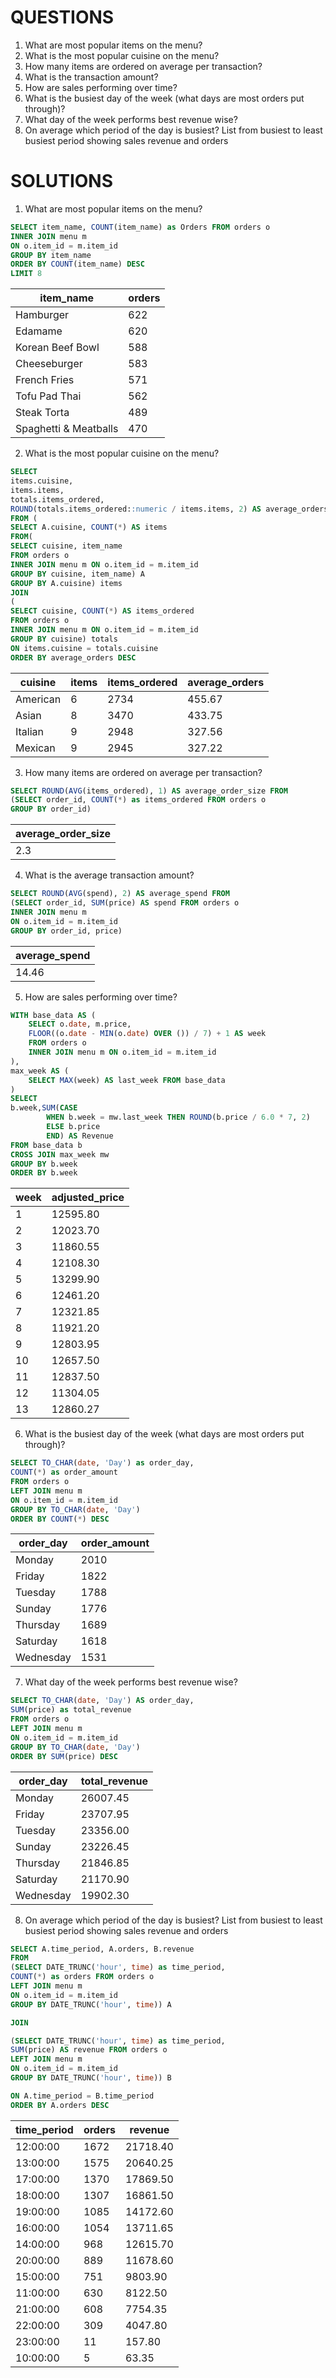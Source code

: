 # **QUESTIONS**

1) What are most popular items on the menu?
2) What is the most popular cuisine on the menu?
3) How many items are ordered on average per transaction?
4) What is the transaction amount?  
5) How are sales performing over time? 
6) What is the busiest day of the week (what days are most orders put through)?   
7) What day of the week performs best revenue wise?
8) On average which period of the day is busiest? List from busiest to least busiest period showing sales revenue and orders

# **SOLUTIONS**  

1) What are most popular items on the menu?

```sql
SELECT item_name, COUNT(item_name) as Orders FROM orders o
INNER JOIN menu m
ON o.item_id = m.item_id
GROUP BY item_name
ORDER BY COUNT(item_name) DESC
LIMIT 8
```
| item_name             | orders |
|-----------------------|--------|
| Hamburger             | 622    |
| Edamame               | 620    |
| Korean Beef Bowl      | 588    |
| Cheeseburger          | 583    |
| French Fries          | 571    |
| Tofu Pad Thai         | 562    |
| Steak Torta           | 489    |
| Spaghetti & Meatballs | 470    |

2) What is the most popular cuisine on the menu?
   
```sql
SELECT 
items.cuisine, 
items.items, 
totals.items_ordered,
ROUND(totals.items_ordered::numeric / items.items, 2) AS average_orders
FROM (
SELECT A.cuisine, COUNT(*) AS items
FROM(
SELECT cuisine, item_name
FROM orders o
INNER JOIN menu m ON o.item_id = m.item_id
GROUP BY cuisine, item_name) A
GROUP BY A.cuisine) items
JOIN 
(
SELECT cuisine, COUNT(*) AS items_ordered
FROM orders o
INNER JOIN menu m ON o.item_id = m.item_id
GROUP BY cuisine) totals
ON items.cuisine = totals.cuisine
ORDER BY average_orders DESC
```
| cuisine  | items | items_ordered | average_orders |
|----------|-------|---------------|----------------|
| American | 6     | 2734          | 455.67         |
| Asian    | 8     | 3470          | 433.75         |
| Italian  | 9     | 2948          | 327.56         |
| Mexican  | 9     | 2945          | 327.22         |

3) How many items are ordered on average per transaction?

```sql
SELECT ROUND(AVG(items_ordered), 1) AS average_order_size FROM 
(SELECT order_id, COUNT(*) as items_ordered FROM orders o
GROUP BY order_id)
```
| average_order_size |
|--------------------|
| 2.3                |

4) What is the average transaction amount?

```sql
SELECT ROUND(AVG(spend), 2) AS average_spend FROM
(SELECT order_id, SUM(price) AS spend FROM orders o
INNER JOIN menu m
ON o.item_id = m.item_id
GROUP BY order_id, price)
```
| average_spend |
|---------------|
| 14.46         |

5) How are sales performing over time?

```sql
WITH base_data AS (
    SELECT o.date, m.price,
    FLOOR((o.date - MIN(o.date) OVER ()) / 7) + 1 AS week
    FROM orders o
    INNER JOIN menu m ON o.item_id = m.item_id
),
max_week AS (
    SELECT MAX(week) AS last_week FROM base_data
)
SELECT 
b.week,SUM(CASE 
        WHEN b.week = mw.last_week THEN ROUND(b.price / 6.0 * 7, 2)
        ELSE b.price
        END) AS Revenue
FROM base_data b
CROSS JOIN max_week mw
GROUP BY b.week
ORDER BY b.week
```
| week | adjusted_price |
|------|----------------|
| 1    | 12595.80       |
| 2    | 12023.70       |
| 3    | 11860.55       |
| 4    | 12108.30       |
| 5    | 13299.90       |
| 6    | 12461.20       |
| 7    | 12321.85       |
| 8    | 11921.20       |
| 9    | 12803.95       |
| 10   | 12657.50       |
| 11   | 12837.50       |
| 12   | 11304.05       |
| 13   | 12860.27       |

6) What is the busiest day of the week (what days are most orders put through)?

```sql
SELECT TO_CHAR(date, 'Day') as order_day, 
COUNT(*) as order_amount
FROM orders o
LEFT JOIN menu m
ON o.item_id = m.item_id
GROUP BY TO_CHAR(date, 'Day')
ORDER BY COUNT(*) DESC
```
| order_day | order_amount |
|-----------|--------------|
| Monday    | 2010         |
| Friday    | 1822         |
| Tuesday   | 1788         |
| Sunday    | 1776         |
| Thursday  | 1689         |
| Saturday  | 1618         |
| Wednesday | 1531         |

7) What day of the week performs best revenue wise?

```sql
SELECT TO_CHAR(date, 'Day') AS order_day,  
SUM(price) as total_revenue
FROM orders o
LEFT JOIN menu m
ON o.item_id = m.item_id
GROUP BY TO_CHAR(date, 'Day')
ORDER BY SUM(price) DESC

```
| order_day | total_revenue |
|-----------|---------------|
| Monday    | 26007.45      |
| Friday    | 23707.95      |
| Tuesday   | 23356.00      |
| Sunday    | 23226.45      |
| Thursday  | 21846.85      |
| Saturday  | 21170.90      |
| Wednesday | 19902.30      |

8) On average which period of the day is busiest? List from busiest to least busiest period showing sales revenue and orders

```sql
SELECT A.time_period, A.orders, B.revenue 
FROM
(SELECT DATE_TRUNC('hour', time) as time_period,
COUNT(*) as orders FROM orders o
LEFT JOIN menu m
ON o.item_id = m.item_id
GROUP BY DATE_TRUNC('hour', time)) A

JOIN

(SELECT DATE_TRUNC('hour', time) as time_period,
SUM(price) AS revenue FROM orders o
LEFT JOIN menu m
ON o.item_id = m.item_id
GROUP BY DATE_TRUNC('hour', time)) B

ON A.time_period = B.time_period
ORDER BY A.orders DESC

```
| time_period | orders | revenue  |
|-------------|--------|----------|
| 12:00:00    | 1672   | 21718.40 |
| 13:00:00    | 1575   | 20640.25 |
| 17:00:00    | 1370   | 17869.50 |
| 18:00:00    | 1307   | 16861.50 |
| 19:00:00    | 1085   | 14172.60 |
| 16:00:00    | 1054   | 13711.65 |
| 14:00:00    | 968    | 12615.70 |
| 20:00:00    | 889    | 11678.60 |
| 15:00:00    | 751    | 9803.90  |
| 11:00:00    | 630    | 8122.50  |
| 21:00:00    | 608    | 7754.35  |
| 22:00:00    | 309    | 4047.80  |
| 23:00:00    | 11     | 157.80   |
| 10:00:00    | 5      | 63.35    |
